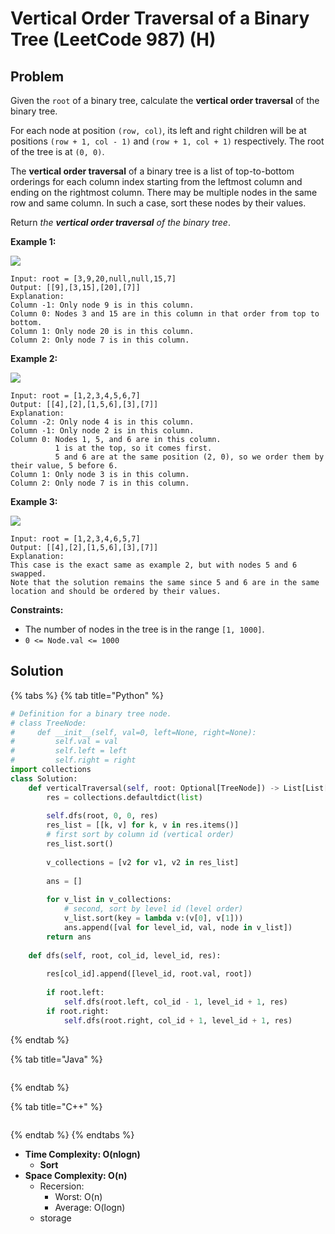 # Vertical Order Traversal of a Binary Tree (LeetCode 987) (H)

## Problem



Given the `root` of a binary tree, calculate the **vertical order traversal** of the binary tree.

For each node at position `(row, col)`, its left and right children will be at positions `(row + 1, col - 1)` and `(row + 1, col + 1)` respectively. The root of the tree is at `(0, 0)`.

The **vertical order traversal** of a binary tree is a list of top-to-bottom orderings for each column index starting from the leftmost column and ending on the rightmost column. There may be multiple nodes in the same row and same column. In such a case, sort these nodes by their values.

Return _the **vertical order traversal** of the binary tree_.

&#x20;

**Example 1:**

![](https://assets.leetcode.com/uploads/2021/01/29/vtree1.jpg)

```
Input: root = [3,9,20,null,null,15,7]
Output: [[9],[3,15],[20],[7]]
Explanation:
Column -1: Only node 9 is in this column.
Column 0: Nodes 3 and 15 are in this column in that order from top to bottom.
Column 1: Only node 20 is in this column.
Column 2: Only node 7 is in this column.
```

**Example 2:**

![](https://assets.leetcode.com/uploads/2021/01/29/vtree2.jpg)

```
Input: root = [1,2,3,4,5,6,7]
Output: [[4],[2],[1,5,6],[3],[7]]
Explanation:
Column -2: Only node 4 is in this column.
Column -1: Only node 2 is in this column.
Column 0: Nodes 1, 5, and 6 are in this column.
          1 is at the top, so it comes first.
          5 and 6 are at the same position (2, 0), so we order them by their value, 5 before 6.
Column 1: Only node 3 is in this column.
Column 2: Only node 7 is in this column.
```

**Example 3:**

![](https://assets.leetcode.com/uploads/2021/01/29/vtree3.jpg)

```
Input: root = [1,2,3,4,6,5,7]
Output: [[4],[2],[1,5,6],[3],[7]]
Explanation:
This case is the exact same as example 2, but with nodes 5 and 6 swapped.
Note that the solution remains the same since 5 and 6 are in the same location and should be ordered by their values.
```

&#x20;

**Constraints:**

* The number of nodes in the tree is in the range `[1, 1000]`.
* `0 <= Node.val <= 1000`



## Solution&#x20;

{% tabs %}
{% tab title="Python" %}
```python
# Definition for a binary tree node.
# class TreeNode:
#     def __init__(self, val=0, left=None, right=None):
#         self.val = val
#         self.left = left
#         self.right = right
import collections
class Solution:
    def verticalTraversal(self, root: Optional[TreeNode]) -> List[List[int]]:
        res = collections.defaultdict(list)
        
        self.dfs(root, 0, 0, res)
        res_list = [[k, v] for k, v in res.items()]
        # first sort by column id (vertical order)
        res_list.sort()
        
        v_collections = [v2 for v1, v2 in res_list]
        
        ans = []
        
        for v_list in v_collections:
            # second, sort by level id (level order)
            v_list.sort(key = lambda v:(v[0], v[1]))
            ans.append([val for level_id, val, node in v_list])
        return ans
        
    def dfs(self, root, col_id, level_id, res):
        
        res[col_id].append([level_id, root.val, root])
        
        if root.left:
            self.dfs(root.left, col_id - 1, level_id + 1, res)
        if root.right:
            self.dfs(root.right, col_id + 1, level_id + 1, res)
```
{% endtab %}

{% tab title="Java" %}
```java
```
{% endtab %}

{% tab title="C++" %}
```cpp
```
{% endtab %}
{% endtabs %}

* **Time Complexity: O(nlogn)**
  * **Sort**
* **Space Complexity: O(n)**
  * Recersion:&#x20;
    * Worst: O(n)
    * Average: O(logn)
  * storage

